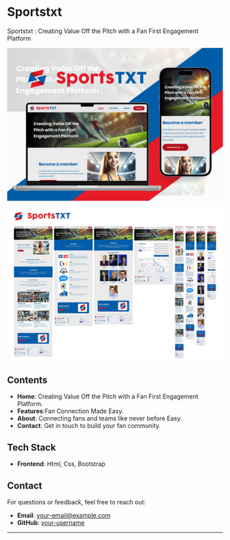 # Sportstxt

Sportstxt : Creating Value Off the Pitch with a Fan First Engagement Platform

![Screenshot of Sportstxt](layout/Sportstxt.png)

![Screenshot of Sportstxt](layout/Mock-up.jpg)

## Contents

- **Home**: Creating Value Off the Pitch with a Fan First Engagement Platform.
- **Features**:Fan Connection Made Easy.
- **About**: Connecting fans and teams like never before Easy.
- **Contact**: Get in touch to build your fan community.

## Tech Stack

- **Frontend**: Html, Css, Bootstrap

## Contact

For questions or feedback, feel free to reach out:

- **Email**: [your-email@example.com](mailto:jayjucarjr@gmail.com)
- **GitHub**: [your-username](https://github.com/JayThreeme)

---
